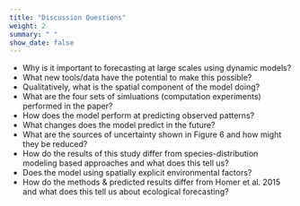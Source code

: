 ```yaml
---
title: "Discussion Questions"
weight: 2
summary: " "
show_date: false
---
```



* Why is it important to forecasting at large scales using dynamic models?
* What new tools/data have the potential to make this possible?
* Qualitatively, what is the spatial component of the model doing?
* What are the four sets of simluations (computation experiments) performed in the paper?
* How does the model perform at predicting observed patterns?
* What changes does the model predict in the future?
* What are the sources of uncertainty shown in Figure 6 and how might they be
  reduced?
* How do the results of this study differ from species-distribution modeling
  based approaches and what does this tell us?
* Does the model using spatially explicit environmental factors?
* How do the methods & predicted results differ from Homer et al. 2015 and what
  does this tell us about ecological forecasting?

